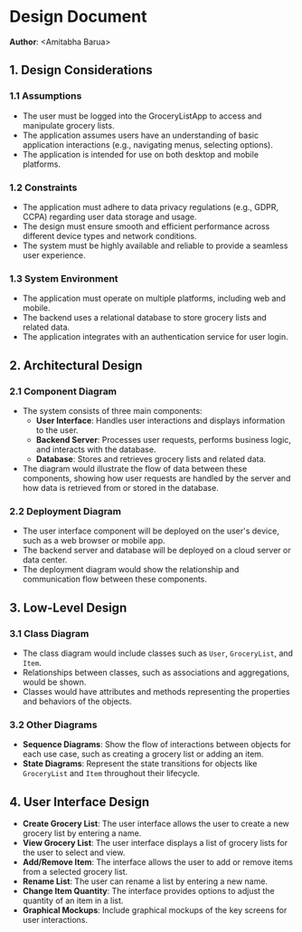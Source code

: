 # Design Document

**Author**: \<Amitabha Barua\>

## 1. Design Considerations

### 1.1 Assumptions

- The user must be logged into the GroceryListApp to access and manipulate grocery lists.
- The application assumes users have an understanding of basic application interactions (e.g., navigating menus, selecting options).
- The application is intended for use on both desktop and mobile platforms.

### 1.2 Constraints

- The application must adhere to data privacy regulations (e.g., GDPR, CCPA) regarding user data storage and usage.
- The design must ensure smooth and efficient performance across different device types and network conditions.
- The system must be highly available and reliable to provide a seamless user experience.

### 1.3 System Environment

- The application must operate on multiple platforms, including web and mobile.
- The backend uses a relational database to store grocery lists and related data.
- The application integrates with an authentication service for user login.

## 2. Architectural Design

### 2.1 Component Diagram

- The system consists of three main components:
  - **User Interface**: Handles user interactions and displays information to the user.
  - **Backend Server**: Processes user requests, performs business logic, and interacts with the database.
  - **Database**: Stores and retrieves grocery lists and related data.
- The diagram would illustrate the flow of data between these components, showing how user requests are handled by the server and how data is retrieved from or stored in the database.

### 2.2 Deployment Diagram

- The user interface component will be deployed on the user's device, such as a web browser or mobile app.
- The backend server and database will be deployed on a cloud server or data center.
- The deployment diagram would show the relationship and communication flow between these components.

## 3. Low-Level Design

### 3.1 Class Diagram

- The class diagram would include classes such as `User`, `GroceryList`, and `Item`.
- Relationships between classes, such as associations and aggregations, would be shown.
- Classes would have attributes and methods representing the properties and behaviors of the objects.

### 3.2 Other Diagrams

- **Sequence Diagrams**: Show the flow of interactions between objects for each use case, such as creating a grocery list or adding an item.
- **State Diagrams**: Represent the state transitions for objects like `GroceryList` and `Item` throughout their lifecycle.

## 4. User Interface Design

- **Create Grocery List**: The user interface allows the user to create a new grocery list by entering a name.
- **View Grocery List**: The user interface displays a list of grocery lists for the user to select and view.
- **Add/Remove Item**: The interface allows the user to add or remove items from a selected grocery list.
- **Rename List**: The user can rename a list by entering a new name.
- **Change Item Quantity**: The interface provides options to adjust the quantity of an item in a list.
- **Graphical Mockups**: Include graphical mockups of the key screens for user interactions.
